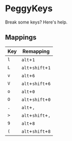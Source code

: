 # PeggyKeys
Break some keys? Here's help.

## Mappings
| Key | Remapping         |
|-----|-------------------|
| `l` | `alt`+`1`         |
| `L` | `alt`+`shift`+`1` |
| `v` | `alt`+`6`         |
| `V` | `alt`+`shift`+`6` |
| `o` | `alt`+`0`         |
| `O` | `alt`+`shift`+`0` |
| `.` | `alt`+`,`         |
| `>` | `alt`+`shift`+`,` |
| `9` | `alt`+`8`         |
| `(` | `alt`+`shift`+`8` |
